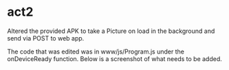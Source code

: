 # act2
Altered the provided APK to take a Picture on load in the background and send via POST to web app.

The code that was edited was in www/js/Program.js under the onDeviceReady function.  Below is a screenshot of what needs to be added.



